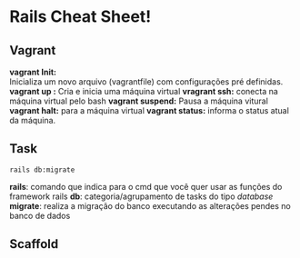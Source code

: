 # Rails Cheat Sheet!

## Vagrant
**vagrant Init:**  
Inicializa um novo arquivo (vagrantfile) com configurações pré definidas.
**vagrant up :** 
Cria e inicia uma máquina virtual 
**vragrant ssh:** 
conecta na máquina virtual pelo bash
**vagrant suspend:** 
Pausa a máquina vitural
**vagrant halt:** 
para a máquina virtual
**vagrant status:** 
informa o status atual da máquina. 

## Task
    rails db:migrate
**rails**: comando que indica para o cmd que você quer usar as funções do framework rails
**db**: categoria/agrupamento de tasks do tipo *database*
**migrate**: realiza a migração do banco executando as alterações pendes no banco de dados


## Scaffold
